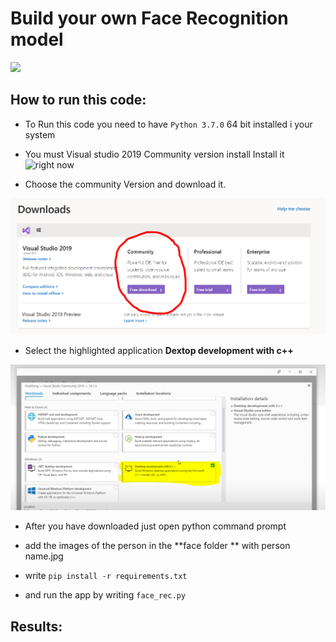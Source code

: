 # Build your own Face Recognition model 
![](https://t4.ftcdn.net/jpg/02/87/07/13/360_F_287071353_WXFljgcyA6kHEniBIKCyqRYaviBZTS4p.jpg)


## How to run this code:
* To Run this code you need to have `Python 3.7.0` 64 bit installed i your system 
* You must Visual studio 2019 Community version install Install it ![right now](https://visualstudio.microsoft.com/downloads/?utm_medium=microsoft&utm_source=docs.microsoft.com&utm_campaign=button+cta&utm_content=download+vs2019+rc)

* Choose the community Version and download it.

![](https://github.com/ChitralwarManik/Face-Recognition-model/blob/main/Images/vscodecommunity.PNG)

* Select the highlighted application **Dextop development with c++**

![](https://github.com/ChitralwarManik/Face-Recognition-model/blob/main/Images/vs.PNG)

* After you have downloaded just open python command prompt
* add the images of the person in the **face folder ** with person name.jpg

* write `pip install -r requirements.txt` 
* and run the app by writing `face_rec.py`

## Results:
